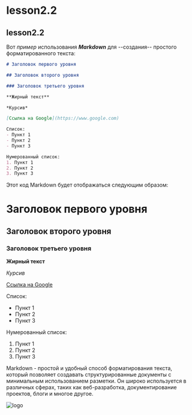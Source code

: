 # lesson2.2

## lesson2.2

Вот *пример* использования ***Markdown*** для --создания-- простого <br/> форматированного текста:

```markdown
# Заголовок первого уровня

## Заголовок второго уровня

### Заголовок третьего уровня

**Жирный текст**

*Курсив*

[Ссылка на Google](https://www.google.com)

Список:
- Пункт 1
- Пункт 2
- Пункт 3

Нумерованный список:
1. Пункт 1
2. Пункт 2
3. Пункт 3

``` 

Этот код Markdown будет отображаться следующим образом:

# Заголовок первого уровня

## Заголовок второго уровня

### Заголовок третьего уровня

**Жирный текст**

*Курсив*

[Ссылка на Google](https://www.google.com)

Список:
- Пункт 1
- Пункт 2
- Пункт 3

Нумерованный список:
1. Пункт 1
2. Пункт 2
3. Пункт 3

Markdown - простой и удобный способ форматирования текста,</br> который позволяет создавать структурированные документы с минимальным использованием разметки. Он широко используется в различных сферах, таких как веб-разработка, документирование проектов, блоги и многое другое.

![logo](https://upload.wikimedia.org/wikipedia/commons/thumb/4/48/Markdown-mark.svg/312px-Markdown-mark.svg.png?20190322184628)